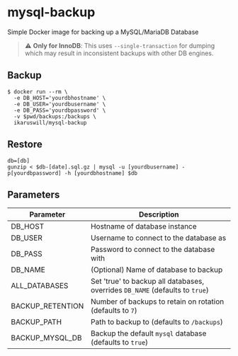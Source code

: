 # mysql-backup
Simple Docker image for backing up a MySQL/MariaDB Database

> ⚠️ **Only for InnoDB**: This uses `--single-transaction` for dumping which may result in inconsistent backups with other DB engines.

## Backup
```
$ docker run --rm \
  -e DB_HOST='yourdbhostname' \
  -e DB_USER='yourdbusername' \
  -e DB_PASS='yourdbpassword' \
  -v $pwd/backups:/backups \
  ikaruswill/mysql-backup
```
## Restore
```
db=[db]
gunzip < $db-[date].sql.gz | mysql -u [yourdbusername] -p[yourdbpassword] -h [yourdbhostname] $db
```

## Parameters
| Parameter        | Description                                                                  |
|------------------|------------------------------------------------------------------------------|
| DB_HOST          | Hostname of database instance                                                |
| DB_USER          | Username to connect to the database as                                       |
| DB_PASS          | Password to connect to the database with                                     |
| DB_NAME          | (Optional) Name of database to backup                                        |
| ALL_DATABASES    | Set 'true' to backup all databases, overrides `DB_NAME` (defaults to `true`) |
| BACKUP_RETENTION | Number of backups to retain on rotation (defaults to `7`)                    |
| BACKUP_PATH      | Path to backup to (defaults to `/backups`)                                   |
| BACKUP_MYSQL_DB  | Backup the default `mysql` database (defaults to `true`)                     |
